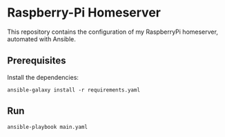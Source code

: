 # Raspberry-Pi Homeserver
This repository contains the configuration of my RaspberryPi homeserver, automated with Ansible.

## Prerequisites
Install the dependencies:
```
ansible-galaxy install -r requirements.yaml
```
## Run 
```
ansible-playbook main.yaml
```
